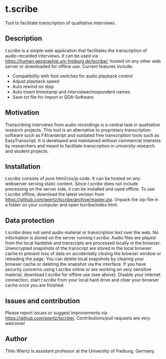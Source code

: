 # t.scribe
Tool to facilitate transcription of qualitative interviews.

## Description
_t.scribe_ is a simple web application that facilitates the transcription of audio-recorded interviews. It can be used via https://human.geographie.uni-freiburg.de/tscribe/, hosted on any other web server or downloaded for offline use. Current features include:
* Compatibility with foot switches for audio playback control
* Adjust playback speed
* Auto rewind on stop
* Auto insert timestamp and interviewer/respondent names
* Save txt file for import in QDA-Software

## Motivation
Transcribing interviews from audio recordings is a central task in qualitative research projects. This tool is an alternative to proprietary transcription software such as F4transkript and outdated free transcription tools such as EasyTranscript. It is developed and maintained without commercial interests by researchers and meant to facilitate transcription in university research and student projects.

## Installation
_t.scribe_ consists of pure html/css/js code. It can be hosted on any webserver serving static content. Since _t.scribe_ does not include processing on the server side, it can be installed and used offline. To use _t.scribe_ offline, download the latest version from https://github.com/wiertz/tscribe/archive/master.zip. Unpack the zip-file in a folder on your computer and open tscribe/index.html. 

## Data protection
_t.scribe_ does not send audio material or transcription text over the web. No information is stored on the server running _t.scribe_. Audio files are played from the local harddisk and transcripts are processed locally in the browser. Unencrypted snapshots of the transcript are stored in the local browser cache to prevent loss of data on accidentally closing the browser window or reloading the page. You can delete local snapshots by clearing your browser cache or deleting the snapshot via the interface. If you have security concerns using t.scribe online or are working on very sensitive material, download _t.scribe_ for offline use (see above). Disable your internet connection, start _t.scribe_ from your local hard drive and clear your browser cache once you are finished.

## Issues and contribution
Please report issues or suggest improvements via https://github.com/wiertz/tscribe/. Contributions/pull requests are very welcome!

## Author
Thilo Wiertz is assistant professor at the University of Freiburg, Germany.
